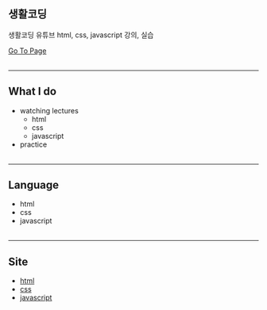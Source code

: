 ## 생활코딩
생활코딩 유튜브 html, css, javascript 강의, 실습

[Go To Page](https://ro-el-c.github.io/Web_SaengHwalCoding/index.html)<br><br>

***
## What I do
* watching lectures
   * html
   * css
   * javascript 
* practice <br><br>

***
## Language
* html
* css
* javascript<br><br>

***
## Site
* [html](https://www.youtube.com/watch?v=tZooW6PritE&list=PLuHgQVnccGMDZP7FJ_ZsUrdCGH68ppvPb)
* [css](https://www.youtube.com/watch?v=Ok0bBJPtgJI&list=PLuHgQVnccGMAnWgUYiAW2cTzSBywFO75B)
* [javascript](https://www.youtube.com/watch?v=dPRtcRwKo-Y&list=PLuHgQVnccGMBB348PWRN0fREzYcYgFybf)
